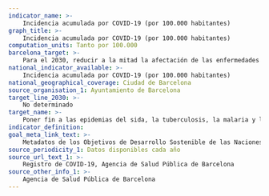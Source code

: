 ```yaml
---
indicator_name: >-
    Incidencia acumulada por COVID-19 (por 100.000 habitantes)
graph_title: >-
    Incidencia acumulada por COVID-19 (por 100.000 habitantes)
computation_units: Tanto por 100.000
barcelona_target: >-
    Para el 2030, reducir a la mitad la afectación de las enfermedades infecciosas
national_indicator_available: >-
    Incidencia acumulada por COVID-19 (por 100.000 habitantes)
national_geographical_coverage: Ciudad de Barcelona
source_organisation_1: Ayuntamiento de Barcelona
target_line_2030: >-
    No determinado
target_name: >-
    Poner fin a las epidemias del sida, la tuberculosis, la malaria y las enfermedades tropicales desatendidas, y combatir la hepatitis, las enfermedades transmitidas por el agua y otras enfermedades transmisibles
indicator_definition:
goal_meta_link_text: >-
    Metadatos de los Objetivos de Desarrollo Sostenible de las Naciones Unidas (pdf 894kB)
source_periodicity_1: Datos disponibles cada año
source_url_text_1: >-
    Registro de COVID-19, Agencia de Salud Pública de Barcelona
source_other_info_1: >-
    Agencia de Salud Pública de Barcelona
---
```

